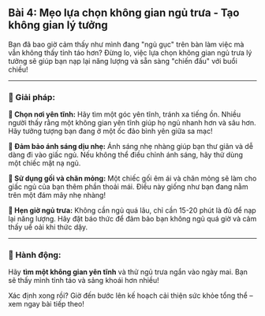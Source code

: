 ## Bài 4: Mẹo lựa chọn không gian ngủ trưa - Tạo không gian lý tưởng

Bạn đã bao giờ cảm thấy như mình đang "ngủ gục" trên bàn làm việc mà vẫn không thấy tỉnh táo hơn? Đừng lo, việc lựa chọn không gian ngủ trưa lý tưởng sẽ giúp bạn nạp lại năng lượng và sẵn sàng "chiến đấu" với buổi chiều!

---

### 📌 Giải pháp:

**🔹 Chọn nơi yên tĩnh:**
Hãy tìm một góc yên tĩnh, tránh xa tiếng ồn. Nhiều người thấy rằng một không gian yên tĩnh giúp họ ngủ nhanh hơn và sâu hơn. Hãy tưởng tượng bạn đang ở một ốc đảo bình yên giữa sa mạc!

**🔹 Đảm bảo ánh sáng dịu nhẹ:**
Ánh sáng nhẹ nhàng giúp bạn thư giãn và dễ dàng đi vào giấc ngủ. Nếu không thể điều chỉnh ánh sáng, hãy thử dùng một chiếc mặt nạ ngủ.

**🔹 Sử dụng gối và chăn mỏng:**
Một chiếc gối êm ái và chăn mỏng sẽ làm cho giấc ngủ của bạn thêm phần thoải mái. Điều này giống như bạn đang nằm trên một đám mây nhẹ nhàng!

**🔹 Hẹn giờ ngủ trưa:**
Không cần ngủ quá lâu, chỉ cần 15-20 phút là đủ để nạp lại năng lượng. Hãy đặt báo thức để đảm bảo bạn không ngủ quá giờ và cảm thấy uể oải khi thức dậy.

---

### 🚀 Hành động:

Hãy **tìm một không gian yên tĩnh** và thử ngủ trưa ngắn vào ngày mai. Bạn sẽ thấy mình tỉnh táo và sảng khoái hơn nhiều!

Xác định xong rồi? Giờ đến bước lên kế hoạch cải thiện sức khỏe tổng thể – xem ngay bài tiếp theo!